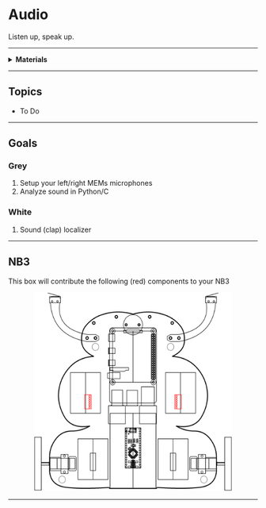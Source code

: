 # Audio

Listen up, speak up.

----

<details><summary><b>Materials</b></summary><p>

Contents|Level|Description| # |Data|Link|
:-------|:---:|:----------|:-:|:--:|:--:|
NB3 Ear|01|I2S mems microphone breakout board|2|[-D-](NB3_ear)|[-L-](VK)
NB3 Mouth|01|I2S DAC-AMP breakout board|1|[-D-](NB3_mouth)|[-L-](VK)
Speaker|01|3 Watt 4 Ohm with Dupont 2.54 mm socket|1|[-D-](_data/datasheets/CQR0508.jpg)|[-L-](https://www.amazon.co.uk/dp/B09JJ28D6R)
Speaker Mount|01|Custom laser cut mount for speaker|1|[-D-](-)|[-L-](VK)
M3 standoff (15/PS)|01|15 mm long plug-to-socket M3 standoff|2|[-D-](-)|[-L-](https://uk.farnell.com/ettinger/05-13-151/spacer-m3x15-vzk/dp/1466726)
M3 nut (square)|01|square M3 nut 1.8 mm thick|2|[-D-](-)|[-L-](https://www.accu.co.uk/flat-square-nuts/21326-HFSN-M3-A2)
M3 bolt (6)|01|6 mm long M3 bolt|2|[-D-](-)|[-L-](https://www.accu.co.uk/pozi-pan-head-screws/500113-SPP-M3-6-ST-BZP)
M2.5 bolt (6)|01|6 mm long M2.5 bolt|2|-|[-L-](https://www.accu.co.uk/pozi-pan-head-screws/9255-SPP-M2-5-6-A2)
M2.5 nut|01|regular M2.5 nut|2|[-D-](-)|[-L-](https://www.accu.co.uk/hexagon-nuts/456430-HPN-M2-5-C8-Z)

</p></details>

----

## Topics

- To Do

----

## Goals

### Grey

1. Setup your left/right MEMs microphones
2. Analyze sound in Python/C

### White

1. Sound (clap) localizer


----

## NB3

This box will contribute the following (red) components to your NB3

<p align="center">
<img src="_data/images/NB3_audio.png" alt="NB3 stage" width="400" height="400">
<p>

----
